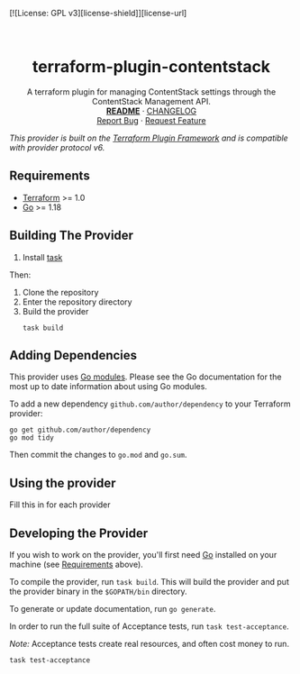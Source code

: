 <!-- PROJECT SHIELDS -->
<!--
*** https://www.markdownguide.org/basic-syntax/#reference-style-links
-->
[![License: GPL v3][license-shield]][license-url]
<!-- [![Issues][issues-shield]][issues-url] -->
<!-- [![Forks][forks-shield]][forks-url] -->
<!-- ![GitHub Contributors][contributors-shield] -->
<!-- ![GitHub Contributors Image][contributors-image-url] -->

<!-- PROJECT LOGO -->
<br />
<!-- vale Google.Headings = NO -->
<h1 align="center">terraform-plugin-contentstack</h1>
<!-- vale Google.Headings = YES -->

<p align="center">
  A terraform plugin for managing ContentStack settings through the ContentStack Management API.
  <br />
  <a href="./README.md"><strong>README</strong></a>
  ·
  <a href="./CHANGELOG.md">CHANGELOG</a>
  <br />
  <!-- <a href="https://github.com/davidalpert/terraform-provider-contentstack">View Demo</a>
  · -->
  <a href="https://github.com/davidalpert/terraform-provider-contentstack/issues">Report Bug</a>
  ·
  <a href="https://github.com/davidalpert/terraform-provider-contentstack/issues">Request Feature</a>
</p>

_This provider is built on the [Terraform Plugin Framework](https://github.com/hashicorp/terraform-plugin-framework) and is compatible with provider protocol v6._

## Requirements

- [Terraform](https://www.terraform.io/downloads.html) >= 1.0
- [Go](https://golang.org/doc/install) >= 1.18

## Building The Provider

1. Install [task](https://taskfile.dev/install)

Then:

1. Clone the repository
1. Enter the repository directory
1. Build the provider
    ```shell
    task build
    ```

## Adding Dependencies

This provider uses [Go modules](https://github.com/golang/go/wiki/Modules).
Please see the Go documentation for the most up to date information about using Go modules.

To add a new dependency `github.com/author/dependency` to your Terraform provider:

```shell
go get github.com/author/dependency
go mod tidy
```

Then commit the changes to `go.mod` and `go.sum`.

## Using the provider

Fill this in for each provider

## Developing the Provider

If you wish to work on the provider, you'll first need [Go](http://www.golang.org) installed on your machine (see [Requirements](#requirements) above).

To compile the provider, run `task build`. This will build the provider and put the provider binary in the `$GOPATH/bin` directory.

To generate or update documentation, run `go generate`.

In order to run the full suite of Acceptance tests, run `task test-acceptance`.

*Note:* Acceptance tests create real resources, and often cost money to run.

```shell
task test-acceptance
```

